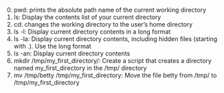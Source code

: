 0. pwd: prints the absolute path name of the current working directory
1. ls: Display the contents list of your current directory
2. cd: changes the working directory to the user’s home directory
3. ls -l: Display current directory contents in a long format
4. ls -la: Display current directory contents, including hidden files (starting with .). Use the long format
5. ls -an: Display current directory contents
6. mkdir /tmp/my_first_directory/: Create a script that creates a directory named my_first_directory in the /tmp/ directory
7. mv /tmp/betty /tmp/my_first_directory: Move the file betty from /tmp/ to /tmp/my_first_directory
